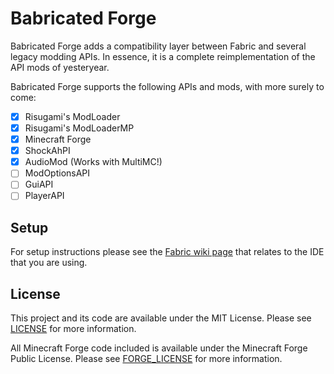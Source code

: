 # Babricated Forge

Babricated Forge adds a compatibility layer between Fabric and several legacy modding APIs.
In essence, it is a complete reimplementation of the API mods of yesteryear.

Babricated Forge supports the following APIs and mods, with more surely to come:

- [x] Risugami's ModLoader
- [x] Risugami's ModLoaderMP
- [x] Minecraft Forge
- [x] ShockAhPI
- [x] AudioMod (Works with MultiMC!)
- [ ] ModOptionsAPI
- [ ] GuiAPI
- [ ] PlayerAPI

## Setup

For setup instructions please see the
[Fabric wiki page](https://fabricmc.net/wiki/tutorial:setup "Fabric Wiki: Setup Development Workspace")
that relates to the IDE that you are using.

## License

This project and its code are available under the MIT License.
Please see [LICENSE](./LICENSE "The MIT License") for more information.

All Minecraft Forge code included is available under the Minecraft Forge Public License.
Please see [FORGE_LICENSE](./FORGE_LICENSE "The Minecraft Forge Public License") for more information.

